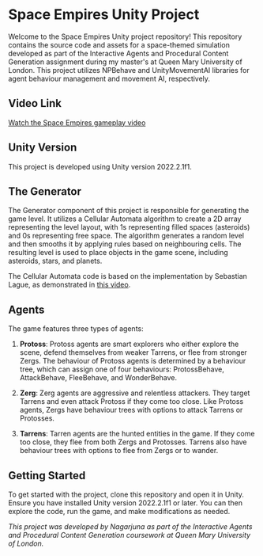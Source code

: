 # Space Empires Unity Project

Welcome to the Space Empires Unity project repository! This repository contains the source code and assets for a space-themed simulation developed as part of the Interactive Agents and Procedural Content Generation assignment during my master's at Queen Mary University of London.
This project utilizes NPBehave and UnityMovementAI libraries for agent behaviour management and movement AI, respectively.

## Video Link

[Watch the Space Empires gameplay video](https://youtu.be/2dZfpoKTvGY)

## Unity Version

This project is developed using Unity version 2022.2.1f1.

## The Generator

The Generator component of this project is responsible for generating the game level. It utilizes a Cellular Automata algorithm to create a 2D array representing the level layout, with 1s representing filled spaces (asteroids) and 0s representing free space. The algorithm generates a random level and then smooths it by applying rules based on neighbouring cells. The resulting level is used to place objects in the game scene, including asteroids, stars, and planets.

The Cellular Automata code is based on the implementation by Sebastian Lague, as demonstrated in [this video](https://www.youtube.com/watch?v=v7yyZZjF1z).

## Agents

The game features three types of agents:

1. **Protoss**: Protoss agents are smart explorers who either explore the scene, defend themselves from weaker Tarrens, or flee from stronger Zergs. The behaviour of Protoss agents is determined by a behaviour tree, which can assign one of four behaviours: ProtossBehave, AttackBehave, FleeBehave, and WonderBehave.

2. **Zerg**: Zerg agents are aggressive and relentless attackers. They target Tarrens and even attack Protoss if they come too close. Like Protoss agents, Zergs have behaviour trees with options to attack Tarrens or Protosses.

3. **Tarrens**: Tarren agents are the hunted entities in the game. If they come too close, they flee from both Zergs and Protosses. Tarrens also have behaviour trees with options to flee from Zergs or to wander.



## Getting Started

To get started with the project, clone this repository and open it in Unity. Ensure you have installed Unity version 2022.2.1f1 or later. You can then explore the code, run the game, and make modifications as needed.


*This project was developed by Nagarjuna as part of the Interactive Agents and Procedural Content Generation coursework at Queen Mary University of London.*
